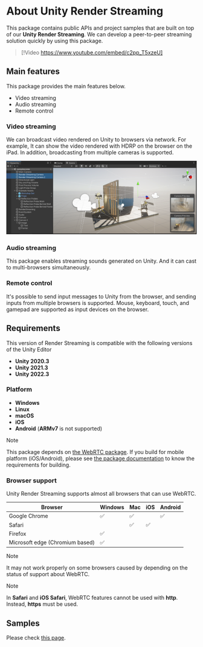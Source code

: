 # About Unity Render Streaming

This package contains public APIs and project samples that are built on top of our **Unity Render Streaming**. We can develop a peer-to-peer streaming solution quickly by using this package.

> [!Video https://www.youtube.com/embed/c2pp_T5xzeU]

## Main features

This package provides the main features below.

- Video streaming
- Audio streaming
- Remote control

### Video streaming

We can broadcast video rendered on Unity to browsers via network. For example, It can show the video rendered with HDRP on the browser on the iPad. In addition, broadcasting from multiple cameras is supported.

![Render Streaming Wizard](images/feature_multicamera.png)

### Audio streaming
This package enables streaming sounds generated on Unity. And it can cast to multi-browsers simultaneously.

### Remote control

It's possible to send input messages to Unity from the browser, and sending inputs from multiple browsers is supported. Mouse, keyboard, touch, and gamepad are supported as input devices on the browser.

## Requirements

This version of Render Streaming is compatible with the following versions of the Unity Editor

- **Unity 2020.3**
- **Unity 2021.3**
- **Unity 2022.3**

### Platform

- **Windows**
- **Linux**
- **macOS**
- **iOS**
- **Android** (**ARMv7** is not supported)

> [!NOTE]
> This package depends on [the WebRTC package](https://docs.unity3d.com/Packages/com.unity.webrtc@3.0). If you build for mobile platform (iOS/Android), please see [the package documentation](https://docs.unity3d.com/Packages/com.unity.webrtc@3.0/manual/requirements.html#additional-notes) to know the requirements for building.

### Browser support

Unity Render Streaming supports almost all browsers that can use WebRTC.

| Browser | Windows | Mac | iOS | Android |
| ------- | ------- | --- | --- | ------- |
| Google Chrome | :white_check_mark: | :white_check_mark: |    | :white_check_mark: |
| Safari |   | :white_check_mark: | :white_check_mark: |                    |
| Firefox | :white_check_mark: |   |   |   |
| Microsoft edge (Chromium based) | :white_check_mark: |   |   |   |

> [!NOTE]
> It may not work properly on some browsers caused by depending on the status of support about WebRTC.

> [!NOTE]
> In **Safari** and **iOS Safari**, WebRTC features cannot be used with **http**. Instead, **https** must be used.

## Samples

Please check [this page](samples.md).
